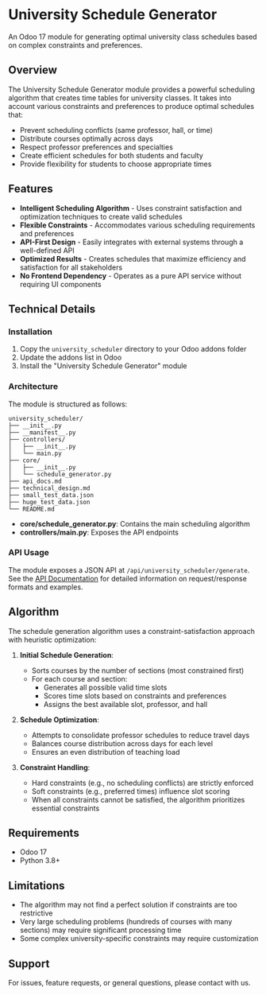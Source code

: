 # University Schedule Generator

An Odoo 17 module for generating optimal university class schedules based on complex constraints and preferences.

## Overview

The University Schedule Generator module provides a powerful scheduling algorithm that creates time tables for university classes. It takes into account various constraints and preferences to produce optimal schedules that:

- Prevent scheduling conflicts (same professor, hall, or time)
- Distribute courses optimally across days
- Respect professor preferences and specialties
- Create efficient schedules for both students and faculty
- Provide flexibility for students to choose appropriate times

## Features

- **Intelligent Scheduling Algorithm** - Uses constraint satisfaction and optimization techniques to create valid schedules
- **Flexible Constraints** - Accommodates various scheduling requirements and preferences
- **API-First Design** - Easily integrates with external systems through a well-defined API
- **Optimized Results** - Creates schedules that maximize efficiency and satisfaction for all stakeholders
- **No Frontend Dependency** - Operates as a pure API service without requiring UI components

## Technical Details

### Installation

1. Copy the `university_scheduler` directory to your Odoo addons folder
2. Update the addons list in Odoo
3. Install the "University Schedule Generator" module

### Architecture

The module is structured as follows:

```
university_scheduler/
├── __init__.py
├── __manifest__.py
├── controllers/
│   ├── __init__.py
│   └── main.py
├── core/
│   ├── __init__.py
│   └── schedule_generator.py
├── api_docs.md
├── technical_design.md
├── small_test_data.json
├── huge_test_data.json
└── README.md
```

- **core/schedule_generator.py**: Contains the main scheduling algorithm
- **controllers/main.py**: Exposes the API endpoints

### API Usage

The module exposes a JSON API at `/api/university_scheduler/generate`. See the [API Documentation](api_docs.md) for detailed information on request/response formats and examples.

## Algorithm

The schedule generation algorithm uses a constraint-satisfaction approach with heuristic optimization:

1. **Initial Schedule Generation**:
   - Sorts courses by the number of sections (most constrained first)
   - For each course and section:
     - Generates all possible valid time slots
     - Scores time slots based on constraints and preferences
     - Assigns the best available slot, professor, and hall

2. **Schedule Optimization**:
   - Attempts to consolidate professor schedules to reduce travel days
   - Balances course distribution across days for each level
   - Ensures an even distribution of teaching load

3. **Constraint Handling**:
   - Hard constraints (e.g., no scheduling conflicts) are strictly enforced
   - Soft constraints (e.g., preferred times) influence slot scoring
   - When all constraints cannot be satisfied, the algorithm prioritizes essential constraints

## Requirements

- Odoo 17
- Python 3.8+

## Limitations

- The algorithm may not find a perfect solution if constraints are too restrictive
- Very large scheduling problems (hundreds of courses with many sections) may require significant processing time
- Some complex university-specific constraints may require customization

## Support

For issues, feature requests, or general questions, please contact with us.